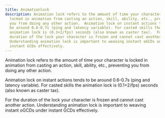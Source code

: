 ```yaml
---
title: Animationlock
description: Animation lock refers to the amount of time your character is
  locked in animation from casting an action, skill, ability, etc., preventing
  you from doing any other action.  Animation lock on instant actions tends to
  be around 0.6-0.7s (ping and latency variable). For casted skills the
  animation lock is (0.1+2/fps) seconds (also known as caster tax).  For the
  duration of the lock your character is frozen and cannot cast another action.
  Understanding animation lock is important to weaving instant oGCDs under
  instant GCDs effectively.
---
```



Animation lock refers to the amount of time your character is locked in animation from casting an action, skill, ability, etc., preventing you from doing any other action. 

Animation lock on instant actions tends to be around 0.6-0.7s (ping and latency variable). For casted skills the animation lock is (0.1+2/fps) seconds (also known as caster tax). 

For the duration of the lock your character is frozen and cannot cast another action. Understanding animation lock is important to weaving instant oGCDs under instant GCDs effectively.
